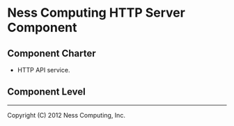 Ness Computing HTTP Server Component
====================================

Component Charter
-----------------

* HTTP API service.

Component Level
---------------


----
Copyright (C) 2012 Ness Computing, Inc.
